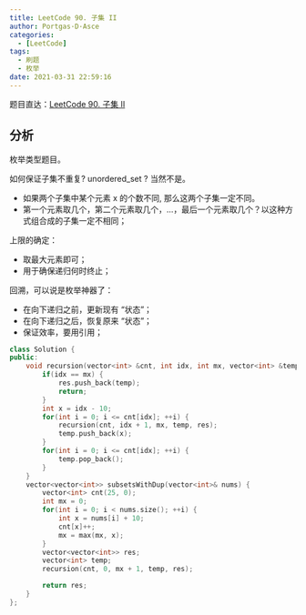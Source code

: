 ```yaml
---
title: LeetCode 90. 子集 II
author: Portgas·D·Asce
categories:
  - [LeetCode]
tags:
  - 刷题
  - 枚举
date: 2021-03-31 22:59:16
---
```


<!--more-->
题目直达：[LeetCode 90. 子集 II](https://leetcode-cn.com/problems/subsets-ii/)
## 分析
枚举类型题目。

如何保证子集不重复? unordered_set ? 当然不是。
- 如果两个子集中某个元素 x 的个数不同, 那么这两个子集一定不同。
- 第一个元素取几个，第二个元素取几个，...，最后一个元素取几个？以这种方式组合成的子集一定不相同；

上限的确定：
- 取最大元素即可；
- 用于确保递归何时终止；

回溯，可以说是枚举神器了：
- 在向下递归之前，更新现有 “状态”；
- 在向下递归之后，恢复原来 “状态”；
- 保证效率，要用引用；

```cpp
class Solution {
public:
    void recursion(vector<int> &cnt, int idx, int mx, vector<int> &temp, vector<vector<int>> &res) {
        if(idx == mx) {
            res.push_back(temp);
            return;
        }
        int x = idx - 10;
        for(int i = 0; i <= cnt[idx]; ++i) {
            recursion(cnt, idx + 1, mx, temp, res);
            temp.push_back(x);
        }
        for(int i = 0; i <= cnt[idx]; ++i) {
            temp.pop_back();
        }
    }
    vector<vector<int>> subsetsWithDup(vector<int>& nums) {
        vector<int> cnt(25, 0);
        int mx = 0;
        for(int i = 0; i < nums.size(); ++i) {
            int x = nums[i] + 10;
            cnt[x]++;
            mx = max(mx, x);
        }
        vector<vector<int>> res;
        vector<int> temp;
        recursion(cnt, 0, mx + 1, temp, res);

        return res;
    }
};
```